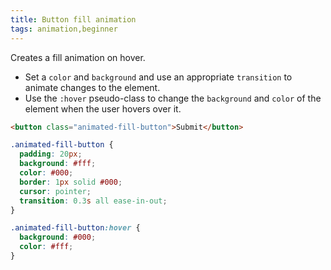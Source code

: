 ```yaml
---
title: Button fill animation
tags: animation,beginner
---
```


Creates a fill animation on hover.

- Set a `color` and `background` and use an appropriate `transition` to animate changes to the element.
- Use the `:hover` pseudo-class to change the `background` and `color` of the element when the user hovers over it.

```html
<button class="animated-fill-button">Submit</button>
```

```css
.animated-fill-button {
  padding: 20px;
  background: #fff;
  color: #000;
  border: 1px solid #000;
  cursor: pointer;
  transition: 0.3s all ease-in-out;
}

.animated-fill-button:hover {
  background: #000;
  color: #fff;
}
```
